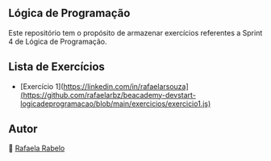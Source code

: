 ## Lógica de Programação
Este repositório tem o propósito de armazenar exercícios referentes a Sprint 4 de Lógica de Programação.

## Lista de Exercícios
- [Exercício 1](https://linkedin.com/in/rafaelarsouza](https://github.com/rafaelarbz/beacademy-devstart-logicadeprogramacao/blob/main/exercicios/exercicio1.js)

## Autor
👻 [Rafaela Rabelo](https://linkedin.com/in/rafaelarsouza)
